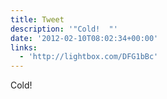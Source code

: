 ```yaml
---
title: Tweet
description: '"Cold!  "'
date: '2012-02-10T08:02:34+00:00'
links:
  - 'http://lightbox.com/DFG1bBc'
---
```

Cold!  
